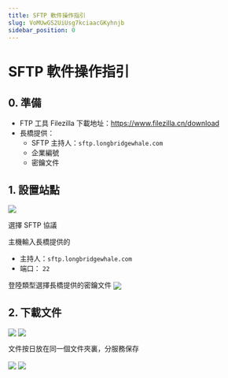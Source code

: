 ```yaml
---
title: SFTP 軟件操作指引
slug: VoMUwGS2UiUsg7kciaacGKyhnjb
sidebar_position: 0
---
```



# SFTP 軟件操作指引

## 0. 準備

- FTP 工具 Filezilla 下載地址：https://www.filezilla.cn/download
- 長橋提供：
    - SFTP 主持人：`sftp.longbridgewhale.com`
    - 企業編號
    - 密鑰文件 

## 1. 設置站點

<img src="/assets/PSQ0bro5VokenLxIzxCcQFk9nnf.png" src-width="2740" src-height="950" align="center"/>

選擇 SFTP 協議

主機輸入長橋提供的

- 主持人：`sftp.longbridgewhale.com`
- 端口： `22`

登陸類型選擇長橋提供的密鑰文件
<img src="/assets/IdKGbDUvXoPUwVxQq4xcvjWqnHe.png" src-width="1562" src-height="888" align="center"/>

## 2. 下載文件

<img src="/assets/Mulxb7RmYoA2l3xcc3IcfuBbnCb.png" src-width="2524" src-height="1110" align="center"/>

<img src="/assets/Xs4TbM448o3T6nxZsexcWZ8unVf.png" src-width="3004" src-height="1504" align="center"/>

文件按日放在同一個文件夾裏，分服務保存

<img src="/assets/Oz2tb3hIGo1p0UxCH0JcWMEmnMM.png" src-width="3152" src-height="1606" align="center"/>

<img src="/assets/OMPsbaKnQoWLtWxyATvcGS9InTg.png" src-width="2844" src-height="1646" align="center"/>

